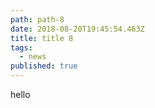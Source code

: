 ```yaml
---
path: path-8
date: 2018-08-20T19:45:54.463Z
title: title 8
tags:
  - news
published: true
---
```

hello
